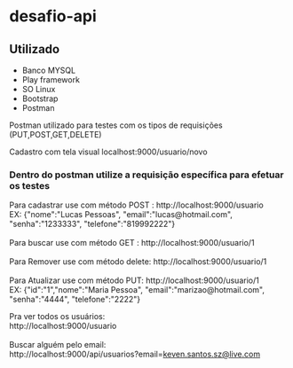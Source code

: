 # desafio-api


<h2>Utilizado</h2>

* Banco MYSQL
* Play framework
* SO Linux
* Bootstrap
* Postman

Postman utilizado para testes com os tipos de requisições (PUT,POST,GET,DELETE)

Cadastro com tela visual localhost:9000/usuario/novo

<h3> Dentro do postman utilize a requisição específica para efetuar os testes </h3>
Para cadastrar use com método POST : http://localhost:9000/usuario  <br>EX: {"nome":"Lucas Pessoas", "email":"lucas@hotmail.com", "senha":"1233333", "telefone":"819992222"}<br><br>
Para buscar use com método GET : http://localhost:9000/usuario/1<br><br>
Para Remover use com método delete: http://localhost:9000/usuario/1<br><br>
Para Atualizar use com método PUT: http://localhost:9000/usuario/1 <br>   EX: {"id":"1","nome":"Maria Pessoa", "email":"marizao@hotmail.com", "senha":"4444", "telefone":"2222"}

Pra ver todos os usuários: <br>
http://localhost:9000/usuario <br>
<br>
Buscar alguém pelo email: <br>
http://localhost:9000/api/usuarios?email=keven.santos.sz@live.com <br>
<br>







